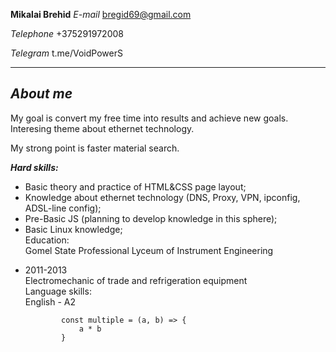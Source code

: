 **Mikalai Brehid**
*E-mail* bregid69@gmail.com  

*Telephone* +375291972008  

*Telegram* t.me/VoidPowerS  

---
***About me***
---
My goal is convert my free time into results and achieve new goals. Interesing theme about ethernet technology.  

My strong point is faster material search.  

***Hard skills:***  
* Basic theory and practice of HTML&CSS page layout;  
* Knowledge about ethernet technology (DNS, Proxy, VPN, ipconfig, ADSL-line config);  
* Pre-Basic JS (planning to develop knowledge in this sphere);  
* Basic Linux knowledge;  
Education:  
Gomel State Professional Lyceum of Instrument Engineering  
- 2011-2013  
Electromechanic of trade and refrigeration equipment  
Language skills:  
English - A2  

    ```//javascript
            const multiple = (a, b) => {
                a * b
            }

    ```